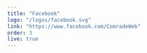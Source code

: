 ```yaml
---
title: "Facebook"
logo: "/logos/facebook.svg"
link: "https://www.facebook.com/ComradeWeb"
order: 3
live: true
---
```

